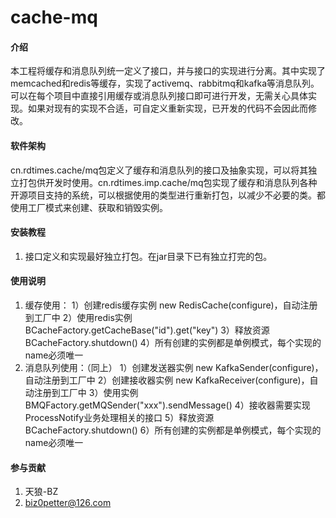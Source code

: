 # cache-mq

#### 介绍
本工程将缓存和消息队列统一定义了接口，并与接口的实现进行分离。其中实现了memcached和redis等缓存，实现了activemq、rabbitmq和kafka等消息队列。
可以在每个项目中直接引用缓存或消息队列接口即可进行开发，无需关心具体实现。如果对现有的实现不合适，可自定义重新实现，已开发的代码不会因此而修改。

#### 软件架构
cn.rdtimes.cache/mq包定义了缓存和消息队列的接口及抽象实现，可以将其独立打包供开发时使用。cn.rdtimes.imp.cache/mq包实现了缓存和消息队列各种开源项目支持的系统，可以根据使用的类型进行重新打包，以减少不必要的类。都使用工厂模式来创建、获取和销毁实例。


#### 安装教程

1.  接口定义和实现最好独立打包。在jar目录下已有独立打完的包。

#### 使用说明

1.  缓存使用：
    1）创建redis缓存实例 new RedisCache(configure)，自动注册到工厂中
    2）使用redis实例 BCacheFactory.getCacheBase("id").get("key")
    3）释放资源 BCacheFactory.shutdown()
    4）所有创建的实例都是单例模式，每个实现的name必须唯一
2.  消息队列使用：（同上）
    1）创建发送器实例 new KafkaSender(configure)，自动注册到工厂中
    2）创建接收器实例  new KafkaReceiver(configure)，自动注册到工厂中
    3）使用实例 BMQFactory.getMQSender("xxx").sendMessage()
    4）接收器需要实现ProcessNotify业务处理相关的接口
    5）释放资源 BCacheFactory.shutdown()
    6）所有创建的实例都是单例模式，每个实现的name必须唯一

#### 参与贡献

1.  天狼-BZ
2.  biz0petter@126.com

